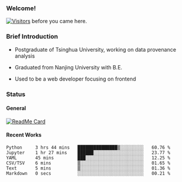 ### Welcome!

[![Visitors](https://visitor-badge.laobi.icu/badge?page_id=HermitSun.HermitSun)]() before you came here.

### Brief Introduction

- Postgraduate of Tsinghua University, working on data provenance analysis

- Graduated from Nanjing University with B.E.

- Used to be a web developer focusing on frontend

### Status

#### General

[![ReadMe Card](https://github-readme-stats.hermitsun.vercel.app/api?username=HermitSun&count_private=true&show_icons=true)]()

#### Recent Works

<!--START_SECTION:waka-->

```text
Python     3 hrs 44 mins   ███████████████▒░░░░░░░░░   60.76 %
Jupyter    1 hr 27 mins    ██████░░░░░░░░░░░░░░░░░░░   23.77 %
YAML       45 mins         ███░░░░░░░░░░░░░░░░░░░░░░   12.25 %
CSV/TSV    6 mins          ▒░░░░░░░░░░░░░░░░░░░░░░░░   01.65 %
Text       5 mins          ▒░░░░░░░░░░░░░░░░░░░░░░░░   01.36 %
Markdown   0 secs          ░░░░░░░░░░░░░░░░░░░░░░░░░   00.21 %
```

<!--END_SECTION:waka-->
